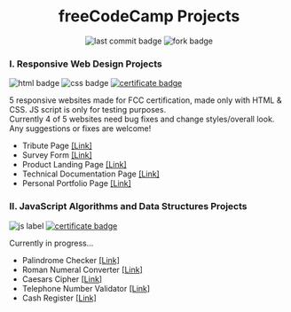<h1 align="center">freeCodeCamp Projects</h1>

<p align="center">
  <img alt="last commit badge" src="https://img.shields.io/github/last-commit/ann-dev/fcc-projects?style=flat-square">
  <img alt="fork badge" src="https://img.shields.io/github/forks/ann-dev/fcc-projects?style=social">
</p>

<h3>I. Responsive Web Design Projects</h3>

<p>
  <img alt="html badge" src="https://img.shields.io/badge/HTML5-orange?style=flat-square">
  <img alt="css badge" src="https://img.shields.io/badge/CSS3-blue?style=flat-square">
  <a href="https://www.freecodecamp.org/certification/merkund/responsive-web-design" target="_blank">
    <img alt="certificate badge" src="https://img.shields.io/badge/freeCodeCamp-certificate-brightgreen?&style=flat-square">
  </a>
</p>

<p>
5 responsive websites made for FCC certification, made only with HTML & CSS. JS script is only for testing purposes.<br> Currently 4 of 5 websites need bug fixes and change styles/overall look. Any suggestions or fixes are welcome!</p>

<ul>
  <li>Tribute Page <a href="https://ann-dev.github.io/fcc-projects/fcc-tribute-page/" target="_blank">[Link]</a></li>
  <li>Survey Form <a href="https://ann-dev.github.io/fcc-projects/fcc-survey-form/">[Link]</a></li>
  <li>Product Landing Page <a href="https://ann-dev.github.io/fcc-projects/fcc-product-landing-page/">[Link]</a></li>
  <li>Technical Documentation Page <a href="https://ann-dev.github.io/fcc-projects/fcc-technical-doc-page">[Link]</a></li>
  <li>Personal Portfolio Page <a href="https://ann-dev.github.io/fcc-projects/fcc-portfolio/">[Link]</a></li>
</ul>


<h3>II. JavaScript Algorithms and Data Structures Projects</h3>

<p>
  <img alt="js label" src="https://img.shields.io/badge/JavaScript-yellow?style=flat-square">
  <a href="#" target="_blank">
    <img alt="certificate badge" src="https://img.shields.io/badge/freeCodeCamp-certificate-brightgreen?&style=flat-square">
  </a>
</p>
<p>Currently in progress...</p>

<ul>
  <li>Palindrome Checker <a href="#" target="_blank">[Link]</a></li>
  <li>Roman Numeral Converter <a href="#">[Link]</a></li>
  <li>Caesars Cipher <a href="#">[Link]</a></li>
  <li>Telephone Number Validator <a href="#">[Link]</a></li>
  <li>Cash Register <a href="#">[Link]</a></li>
</ul>
